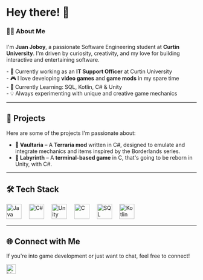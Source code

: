 <h1 align="left">Hey there! 👋</h1>

###

<h3 align="left">👨‍💻 About Me</h3>

###

<p align="left">
I'm <b>Juan Joboy</b>, a passionate Software Engineering student at <b>Curtin University</b>. I'm driven by curiosity, creativity, and my love for building interactive and entertaining software.
</p>

<p align="left">
- 🔧 Currently working as an <b>IT Support Officer</b> at Curtin University<br>
- 🎮 I love developing <b>video games</b> and <b>game mods</b> in my spare time<br>
- 📘 Currently Learning: SQL, Kotlin, C# & Unity<br>
- 💡 Always experimenting with unique and creative game mechanics
</p>

---

<h2 align="left">🚀 Projects</h2>

<p align="left">Here are some of the projects I'm passionate about:</p>

<ul align="left">
  <li><b>🌲 Vaultaria</b> – A <b>Terraria mod</b> written in C#, designed to emulate and integrate mechanics and items inspired by the Borderlands series.</li>
  <li><b>🧩 Labyrinth</b> – A <b>terminal-based game</b> in C, that's going to be reborn in Unity, with C#.</li>
</ul>

---

<h2 align="left">🛠️ Tech Stack</h2>

<div align="left">
  <img src="https://cdn.jsdelivr.net/gh/devicons/devicon@latest/icons/java/java-original.svg" height="40" alt="Java" />
  <img width="12" />
  <img src="https://cdn.jsdelivr.net/gh/devicons/devicon@latest/icons/csharp/csharp-original.svg" height="40" alt="C#" />
  <img width="12" />
  <img src="https://cdn.jsdelivr.net/gh/devicons/devicon@latest/icons/unity/unity-original.svg" height="40" alt="Unity" />
  <img width="12" />
  <img src="https://cdn.jsdelivr.net/gh/devicons/devicon@latest/icons/c/c-original.svg" height="40" alt="C" />
  <img width="12" />
  <img src="https://cdn.jsdelivr.net/gh/devicons/devicon@latest/icons/mysql/mysql-original.svg" height="40" alt="SQL" />
  <img width="12" />
  <img src="https://cdn.jsdelivr.net/gh/devicons/devicon@latest/icons/kotlin/kotlin-original.svg" height="40" alt="Kotlin" />
</div>

---

<h2 align="left">🌐 Connect with Me</h2>

<p align="left">
If you're into game development or just want to chat, feel free to connect!
</p>

<div align="left">
  <a href="https://www.linkedin.com/in/juan-joboy-696a68265/" target="_blank">
    <img src="https://img.shields.io/static/v1?message=LinkedIn&logo=linkedin&label=&color=0077B5&logoColor=white&labelColor=&style=for-the-badge" height="25" alt="LinkedIn Badge" />
  </a>
</div>
